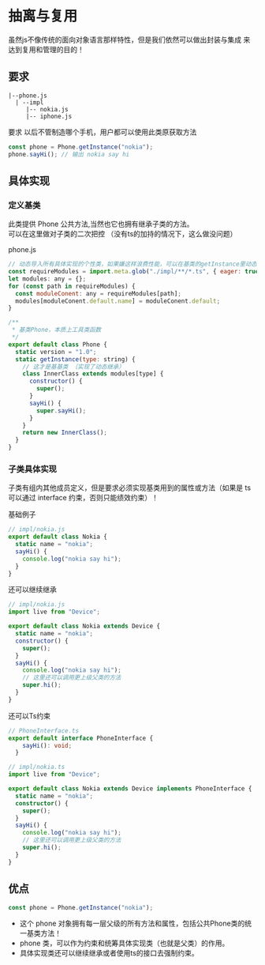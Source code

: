# 抽离与复用

虽然js不像传统的面向对象语言那样特性，但是我们依然可以做出封装与集成 来达到复用和管理的目的！

## 要求
```
|--phone.js
  | --impl
     |-- nokia.js
     |-- iphone.js
```

要求 以后不管制造哪个手机，用户都可以使用此类原获取方法

```js
const phone = Phone.getInstance("nokia");
phone.sayHi(); // 输出 nokia say hi
```

## 具体实现

### 定义基类

此类提供 Phone 公共方法,当然也它也拥有继承子类的方法。  
可以在这里做对子类的二次把控  （没有ts的加持的情况下，这么做没问题）

phone.js

```js
// 动态导入所有具体实现的个性类，如果嫌这样浪费性能，可以在基类的getInstance里动态导入单个类
const requireModules = import.meta.glob("./impl/**/*.ts", { eager: true });
let modules: any = {};
for (const path in requireModules) {
  const moduleConent: any = requireModules[path];
  modules[moduleConent.default.name] = moduleConent.default;
}

/**
 * 基类Phone，本质上工具类函数
 */
export default class Phone {
  static version = "1.0";
  static getInstance(type: string) {
    // 这才是基基类 （实现了动态继承）
    class InnerClass extends modules[type] {
      constructor() {
        super();
      }
      sayHi() {
        super.sayHi();
      }
    }
    return new InnerClass();
  }
}
```

### 子类具体实现
子类有组内其他成员定义，但是要求必须实现基类用到的属性或方法（如果是 ts 可以通过 interface 约束，否则只能绩效约束）！

基础例子

```js
// impl/nokia.js
export default class Nokia {
  static name = "nokia";
  sayHi() {
    console.log("nokia say hi");
  }
}
```

还可以继续继承

```js
// impl/nokia.js
import live from "Device";

export default class Nokia extends Device {
  static name = "nokia";
  constructor() {
    super();
  }
  sayHi() {
    console.log("nokia say hi");
    // 这里还可以调用更上级父类的方法
    super.hi();
  }
}
```


还可以Ts约束

```ts
// PhoneInterface.ts
export default interface PhoneInterface {
    sayHi(): void;
  }
```

```ts
// impl/nokia.ts
import live from "Device";

export default class Nokia extends Device implements PhoneInterface {
  static name = "nokia";
  constructor() {
    super();
  }
  sayHi() {
    console.log("nokia say hi");
    // 这里还可以调用更上级父类的方法
    super.hi();
  }
}
```

## 优点
```js
const phone = Phone.getInstance("nokia");
```

* 这个 phone 对象拥有每一层父级的所有方法和属性，包括公共Phone类的统一基类方法！ 
* phone 类，可以作为约束和统筹具体实现类（也就是父类）的作用。
* 具体实现类还可以继续继承或者使用ts的接口去强制约束。